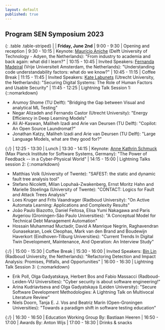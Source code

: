 ```yaml
---
layout: default
published: true
---
```


## Program SEN Symposium 2023

{: .table .table-striped}
|        | <b>Friday, June 2nd</b>
|  9:00 - 9:30 | Opening and reception
|  9:30 - 10:15 | Keynote: [Maurício Aniche](https://www.mauricioaniche.com/) (Delft University of Technology - Adyen, the Netherlands): "From industry to academia and back again: what did I learn?"
|  10:15 - 10:45 | Invited Speakers: [Fernanda Madeiral](https://fermadeiral.github.io/) (Vrije Universiteit Amsterdam, the Netherlands): "Understanding code understandability factors: what do we know?"
|  10:45 - 11:15 | Coffee Break
|  11:15 - 11:45 | Invited Speakers: [Kate Labunets](https://www.uu.nl/staff/KLabunets) (Utrecht University, the Netherlands): "Securing Digital Systems: The Role of Human Factors and Usable Security"
|  11:45 - 12:25 | Lightning Talk Session 1: {::nomarkdown}<ul><li>Arumoy Shome (TU Delft): "Bridging the Gap between Visual and analytical ML Testing"</li><li>Negar Alizadeh and Fernando Castor (Utrecht University): "Energy Efficiency in Deep Learning Models"</li><li>Ali Al-Kaswan, Maliheh Izadi and Arie van Deursen (TU Delft): "Copilot: An Open Source Laundromat?"</li><li>Jonathan Katzy, Maliheh Izadi and Arie van Deursen (TU Delft): "Large Language Models, what are they good for?"</li></ul>{:/}
|  12:25 - 13:30 | Lunch
|  13:30 - 14:15 | Keynote: [Anne Kathrin Schmuck](https://wp.mpi-sws.org/akschmuck/) (Max Planck Institute for Software Systems, Germany): "The Power of Feedback -- in a Cyber-Physical World"
|  14:15 - 15:00 | Lightning Talks session 2: {::nomarkdown}<ul><li>Matthias Volk (University of Twente): "SAFEST: the static and dynamic fault tree analysis tool"</li><li>Stefano Nicoletti, Milan Lopuhaä-Zwakenberg, Ernst Moritz Hahn and Marielle Stoelinga (University of Twente): "CONTACT: Logics for Fault and Attack Trees Analysis"</li><li>Loes Kruger and Frits Vaandrager (Radboud University): "On Active Automata Learning: Applications and Complexity Results"</li><li>João Paulo Biazotto, Daniel Feitosa, Elisa Yumi Nakagawa and Paris Avgeriou (Groningen-São Paulo Universities): "A Conceptual Model for Technical Debt Management Automation"</li><li>Hossain Muhammad Muctadir, David A Manrique Negrin, Raghavendran Gunasekaran, Loek Cleophas, Mark van den Brand and Boudewijn Haverkort (Eindhoven-Tilburg Universities): "Current Trends In Digital Twin Development, Maintenance, And Operation: An Interview Study"</li></ul>{:/}
|  15:00 - 15:30 | Coffee Break
|  15:30 - 16:00 | Invited Speakers: [Bin Lin](https://binlin.info/index.html) (Radboud University, the Netherlands): "Refactoring Detection and Impact Analysis: Promises, Pitfalls, and Opportunities"
|  16:00 - 16:30 | Lightning Talk Session 3: {::nomarkdown}<ul><li>Erik Poll, Olga Gadyatskaya, Herbert Bos and Fabio Massacci (Radboud-Leiden-VU Universities): "Cyber security is about software engineering!"</li><li>Arina Kudriavtseva and Olga Gadyatskaya (Leiden University): "Secure Software Development Methodologies: A Lightning Talk on Multivocal Literature Review"</li><li>Niels Doorn, Tanja E. J. Vos and Beatriz Marín (Open-Groningen Universities): "Towards a paradigm shift in software testing education"</li></ul>{:/}
|  16:30 - 16:50 | Education Working Group By: Bastiaan Heeren
|  16:50 - 17:00 | Awards By: Anton Wijs
|  17:00 - 18:30 | Drinks & snacks

<!--

## Program SEN Symposium 2022


{: .table .table-striped}
|        | <b>Friday, May 13th</b>
|  9:00 | Doors open / coffee
|  10:00 | Admission and welcome
|  10:10 | Keynote: [Prof Gregorio Robles](https://gsyc.urjc.es/~grex/) (Universidad Rey Juan Carlos, Madrid - Spain): "Where has all the mining gone? A retrospective look at what Mining Software Repositories was going to bring to Software Engineering"
|  11:00 | Break
|  11:30 | Lightning Talks session 1: {::nomarkdown}<ul><li>Tien Tulili (University of Groningen): "Burnout in Software Engineering – A systematic Literature Review"</li></ul>{:/}
|  11:40 | Invited Talk: [Ayushi Rastogi](https://ayushirastogi.github.io/) (University of Groningen, the Netherlands) and [Mirela Riveni](https://www.rug.nl/staff/m.riveni/) (University of Groningen, the Netherlands): "Digital Humanism: Views from Software Engineering and Social Computing"
|  12:20 | Eelco Visser Memorial
|  12:30 | Lunch
|  13:30 | Lightning Talks session 2: {::nomarkdown}<ul><li>Zaki Pauzi (University of Groningen): "Coverage of Concepts between Software Artifacts"</li><li>Ekaterina Koshchenko, Egor Klimov and Vladimir Kovalenko (JetBrains Research): "Multimodal Recommendation of Messenger Channels"</li><li>Rik Arends (Makepad): "Makepad - A new UI stack for web and native using Rust"</li></ul>{:/}
|  13:50 | Invited Talk: [Georgiana Caltais](https://www.georgianacaltais.com/) (University of Twente, the Netherlands): "Causal Reasoning for Concurrency"
|  14:30 | Lightning Talks session 3: {::nomarkdown}<ul><li>Mohamed Soliman (University of Groningen): "Architectural design decisions that incur technical debt — An industrial case study"</li><li>Cezar Sas (University of Groningen): "A Large Scale Taxonomy for Software Application Domain Classification"</li><li>Hossain Muhammad Muctadir (Eindhoven University of Technology): "Tool support for collaborative thematic analysis of qualitative data"</li><li>Bram Kohlen (University of Twente ): "Verified Probabilistic Verification"</li></ul>{:/}
|  15:00 | Break
|  15:30 | {::nomarkdown}<ul><li><b>Panel session 1 - Best practices of writing project proposals on Software Engineering:</b></li>- Marieke Huisman (University of Twente)<br/>- Ilias Gerostathopoulos (Vrije Universiteit Amsterdam)<br/>- Jurgen Vinju (Centrum Wiskunde & Informatica, TU Eindhoven)<br/>- <em>Moderator:</em> Fabiano Dalpiaz (Utrecht University)<br/></ul>{:/}
|  16:15 | {::nomarkdown}<ul><li><b>Panel session 2 - Best practices of teaching Software Engineering in the Netherlands:</b></li>- Felienne Hermans (Leiden University)<br/>- Bastiaan Heeren (Open Universiteit Nederland)<br/>- Vadim Zaytsev (Twente University)<br/>- <em>Moderator:</em> Andrea Capiluppi (University of Groningen)<br/></ul>{:/}
| 17:00 | Awards
| 17:15 | Open Board Meeting / Drinks
| 18:45 | End





#### List of accepted lightning talks

* Petra Heck and Luís Cruz. Software Engineering for Machine Learning Applications
* Roberto Verdecchia. Architectural Technical Debt: Taming the Beast
* Enrique Larios Vargas and Luís Cruz. Software Engineering and Mental Health
* Eleni Constantinou. Software ecosystem evolution: Past research and the road ahead
* Emitzá Guzmán. Analyzing User Feedback for Software Evolution
* Héctor Cadavid. A Software Engineering perspective on Systems of Systems architecting
* Ilias Gerostathopoulos. Architecture-Based Self-Adaptation: Open Challenges and Promising Directions
* Yaping Luo, Tanja Vos, Pekka Aho and Kevin van der Vlist. ITEA3 IVVES project: Industrial-grade verification and validation of evolving systems (In Finance)
* Bert de Brock. Where should I publish?
-->
